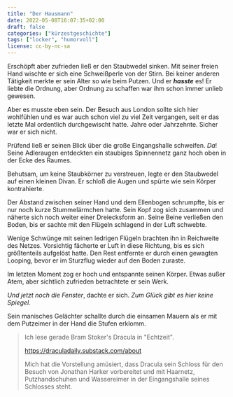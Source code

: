 ```yaml
---
title: "Der Hausmann"
date: 2022-05-08T16:07:35+02:00
draft: false
categories: ["kürzestgeschichte"]
tags: ["locker", "humorvoll"]
license: cc-by-nc-sa
---
```


Erschöpft aber zufrieden ließ er den Staubwedel sinken. Mit seiner freien
Hand wischte er sich eine Schweißperle von der Stirn. Bei keiner anderen
Tätigkeit merkte er sein Alter so wie beim Putzen. Und er **_hasste_** es!
Er liebte die Ordnung, aber Ordnung zu schaffen war ihm schon immer unlieb
gewesen.

Aber es musste eben sein. Der Besuch aus London sollte sich hier wohlfühlen
und es war auch schon viel zu viel Zeit vergangen, seit er das letzte Mal
ordentlich durchgewischt hatte. Jahre oder Jahrzehnte. Sicher war er sich
nicht.

Prüfend ließ er seinen Blick über die große Eingangshalle schweifen. *Da*!
Seine Adleraugen entdeckten ein staubiges Spinnennetz ganz hoch oben in
der Ecke des Raumes.

Behutsam, um keine Staubkörner zu verstreuen, legte er den Staubwedel auf 
einen kleinen Divan. Er schloß die Augen und spürte wie sein Körper 
kontrahierte.

Der Abstand zwischen seiner Hand und dem Ellenbogen schrumpfte, bis er nur 
noch kurze Stummelärmchen hatte. Sein Kopf zog sich zusammen und näherte
sich noch weiter einer Dreiecksform an. Seine Beine verließen den Boden, 
bis er sachte mit den Flügeln schlagend in der Luft schwebte.

Wenige Schwünge mit seinen ledrigen Flügeln brachten ihn in Reichweite des
Netzes. Vorsichtig fächerte er Luft in diese Richtung, bis es sich
größtenteils aufgelöst hatte. Den Rest entfernte er durch einen gewagten
Looping, bevor er im Sturzflug wieder auf den Boden zuraste.

Im letzten Moment zog er hoch und entspannte seinen Körper. Etwas außer
Atem, aber sichtlich zufrieden betrachtete er sein Werk.

*Und jetzt noch die Fenster*, dachte er sich. *Zum Glück gibt es hier
keine Spiegel.*

Sein manisches Gelächter schallte durch die einsamen Mauern als er mit
dem Putzeimer in der Hand die Stufen erklomm.

> Ich lese gerade Bram Stoker's Dracula in "Echtzeit".
>
> https://draculadaily.substack.com/about
>
> Mich hat die Vorstellung amüsiert, dass Dracula sein
> Schloss für den Besuch von Jonathan Harker vorbereitet und mit Haarnetz,
> Putzhandschuhen und Wassereimer in der Eingangshalle seines Schlosses
> steht.
